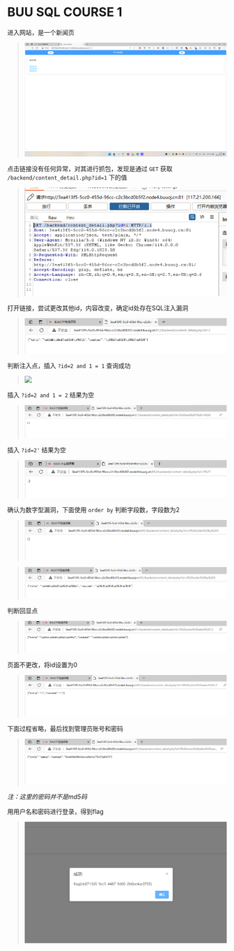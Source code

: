 # BUU SQL COURSE 1

进入网站，是一个新闻页

> <img src="https://github.com/Ki1z/CTF/blob/main/IMG/B809X%YU~E4XK]T[QH8$5PQ.png?raw=true">

点击链接没有任何异常，对其进行抓包，发现是通过 `GET` 获取 `/backend/content_detail.php?id=1` 下的值

> <img src="https://github.com/Ki1z/CTF/blob/main/IMG/JGB]Y3N~AK]5SB1KZDGBWYN.png?raw=true">

打开链接，尝试更改其他id，内容改变，确定id处存在SQL注入漏洞

> <img src="https://github.com/Ki1z/CTF/blob/main/IMG/%~}8E2FGNBMQ]Q8KNW[@}R1.png?raw=true">

判断注入点，插入 `?id=2 and 1 = 1` 查询成功

> <img src="https://github.com/Ki1z/CTF/blob/main/IMG/WFQ}(96EW4UW%%AB~8A2RMY.png?raw=true">

插入 `?id=2 and 1 = 2` 结果为空

> <img src="https://github.com/Ki1z/CTF/blob/main/IMG/G61F%[WAMX6$NGZTU(5FN)D.png?raw=true">

插入 `?id=2'` 结果为空

> <img src="https://github.com/Ki1z/CTF/blob/main/IMG/%F_G[6@BIZ3EQG_0@BJQ5}0.png?raw=true">

确认为数字型漏洞，下面使用 `order by` 判断字段数，字段数为2

> <img src="https://github.com/Ki1z/CTF/blob/main/IMG/6R5D112RP184UF}2$F`ES%G.png?raw=true">

> <img src="https://github.com/Ki1z/CTF/blob/main/IMG/S8S%[O`1NMDS~TH4{RH4KT5.png?raw=true">

判断回显点

> <img src="https://github.com/Ki1z/CTF/blob/main/IMG/U(@C7CY2PJ{O_V@O486D@NL.png?raw=true">

页面不更改，将id设置为0

> <img src="https://github.com/Ki1z/CTF/blob/main/IMG/RQ5IDP)M((QPE@B$%@9GT6B.png?raw=true">

下面过程省略，最后找到管理员账号和密码

> <img src="https://github.com/Ki1z/CTF/blob/main/IMG/X}63AY{0F6V[)A$8E)6C((I.png?raw=true">

*注：这里的密码并不是md5码*

用用户名和密码进行登录，得到flag

> <img src="https://github.com/Ki1z/CTF/blob/main/IMG/UUTNHJW2G46LF_0C)]K5ES9.png?raw=true">


